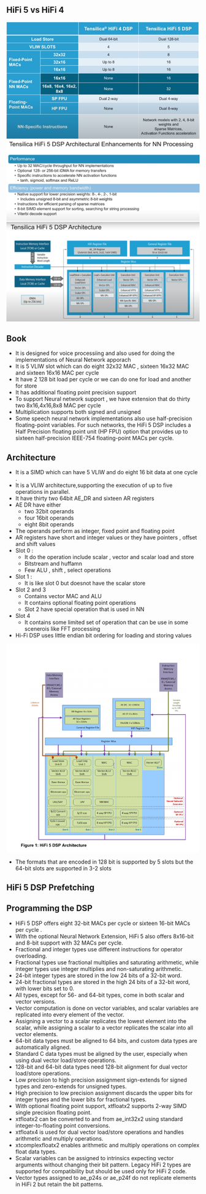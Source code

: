 ## HiFi 5 vs HiFi 4
![alt text](image.png)
![alt text](image-1.png)
![alt text](image-2.png)
## Book
* It is designed for voice processiing and also used for doing the implementations of Neural Network apporach
* It is 5 VLIW slot which can do eight 32x32 MAC , sixteen 16x32 MAC and sixteen 16x16 MAC per cycle
* It have 2 128 bit load per cycle or we can do one for load and another for store
* It has additional floating point precision support  
* To support Neural network support , we have extension that do thirty two 8x16,4x16,8x8 MAC per cycle
* Multiplication supports both signed and unsigned
*  Some speech neural network implementations also use half-precision floating-point variables. For such networks, the HiFi 5 DSP includes a Half Precision floating point unit (HP FPU) option that provides up to sixteen half-precision IEEE-754 floating-point MACs per cycle.
## Architecture
* It is a SIMD which can have 5 VLIW and do eight 16 bit data at one cycle . 
* It is a VLIW architecture,supporting the execution of up to five operations in parallel.
* It have thirty two 64bit AE_DR and sixteen AR registers
* AE DR have either
    * two 32bit operands
    * four 16bit operands
    * eight 8bit operands
* The operands perform as integer, fixed point and floating point
* AR registers have short and integer values or they have pointers , offset and shift values
* Slot 0 : 
    * It do the operation include scalar , vector and scalar load and store 
    * Bitstream and huffamn 
    * Few ALU , shift , select operations
* Slot 1 : 
    * It is like slot 0 but doesnot have the scalar store
* Slot 2 and 3
    * Contains vector MAC and ALU
    * It contains optional floating point operations
    * Slot 2 have special operation that is used in NN
* Slot 4
    * It contains some limited set of operation that can be use in some scenerois like FFT processing
* Hi-Fi DSP uses little endian bit ordering for loading and storing values

![alt text](image-3.png)
* The formats that are encoded in 128 bit is supported by 5 slots but the 64-bit slots are supported in 3-2 slots 
## HiFi 5 DSP Prefetching

## Programming the DSP
* HiFi 5 DSP offers eight 32-bit MACs per cycle or sixteen 16-bit MACs per cycle . 
*  With the optional Neural Network Extension, HiFi 5 also offers 8x16-bit and 8-bit support with 32 MACs per cycle.
* Fractional and integer types use different instructions for operator overloading.
* Fractional types use fractional multiplies and saturating arithmetic, while integer types use integer multiplies and non-saturating arithmetic.
* 24-bit integer types are stored in the low 24 bits of a 32-bit word.
* 24-bit fractional types are stored in the high 24 bits of a 32-bit word, with lower bits set to 0.
* All types, except for 56- and 64-bit types, come in both scalar and vector versions.
* Vector computation is done on vector variables, and scalar variables are replicated into every element of the vector.
* Assigning a vector to a scalar replicates the lowest element into the scalar, while assigning a scalar to a vector replicates the scalar into all vector elements.
* 64-bit data types must be aligned to 64 bits, and custom data types are automatically aligned.
* Standard C data types must be aligned by the user, especially when using dual vector load/store operations.
* 128-bit and 64-bit data types need 128-bit alignment for dual vector load/store operations.
* Low precision to high precision assignment sign-extends for signed types and zero-extends for unsigned types.
* High precision to low precision assignment discards the upper bits for integer types and the lower bits for fractional types.
* With optional floating point support, xtfloatx2 supports 2-way SIMD single precision floating point.
* xtfloatx2 can be converted to and from ae_int32x2 using standard integer-to-floating point conversions.
* xtfloatx4 is used for dual vector load/store operations and handles arithmetic and multiply operations.
* xtcomplexfloatx2 enables arithmetic and multiply operations on complex float data types.
* Scalar variables can be assigned to intrinsics expecting vector arguments without changing their bit pattern.
Legacy HiFi 2 types are supported for compatibility but should be used only for HiFi 2 code.
* Vector types assigned to ae_p24s or ae_p24f do not replicate elements in HiFi 2 but retain the bit patterns.